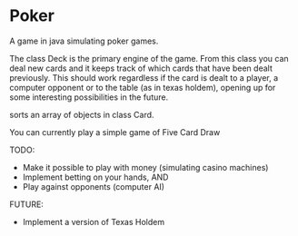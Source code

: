 # Poker
 A game in java simulating poker games.
 
 The class Deck is the primary engine of the game. From this class you can deal new cards and it keeps track of which cards that have been dealt previously. This should work regardless if the card is dealt to a player, a computer opponent or to the table (as in texas holdem), opening up for some interesting possibilities in the future.
 
 sorts an array of objects in class Card.
 
 You can currently play a simple game of Five Card Draw
 
 TODO:
 - Make it possible to play with money (simulating casino machines)
 - Implement betting on your hands, AND
 - Play against opponents (computer AI)
 
 FUTURE:
 - Implement a version of Texas Holdem
